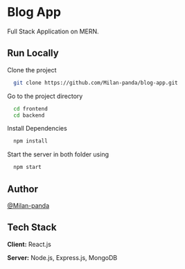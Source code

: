 
# Blog App

Full Stack Application on MERN.



## Run Locally

Clone the project

```bash
  git clone https://github.com/Milan-panda/blog-app.git
```

Go to the project directory

```bash
  cd frontend
  cd backend
```

Install Dependencies

```bash
  npm install
```

Start the server in both folder using

```bash
  npm start
```


## Author

 [@Milan-panda](https://github.com/Milan-panda)


## Tech Stack

**Client:** React.js

**Server:** Node.js, Express.js, MongoDB


